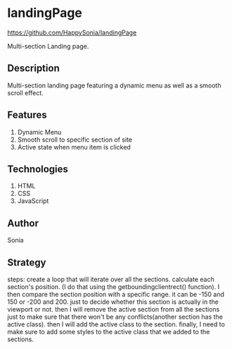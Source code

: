 # landingPage
https://github.com/HappySonia/landingPage

Multi-section Landing page.

## Description
Multi-section landing page featuring a dynamic menu as well as a smooth scroll effect.

## Features
1. Dynamic Menu
2. Smooth scroll to specific section of site
3. Active state when menu item is clicked


## Technologies
1. HTML
2. CSS
3. JavaScript


## Author
Sonia


## Strategy
steps:
create a loop that will iterate over all the sections.
calculate each section's position. (I do that using the getboundingclientrect() function).
I then compare the section position with a specific range. it can be -150 and 150 or -200 and 200. just to decide whether this section is actually in the viewport or not.
then I will remove the active section from all the sections just to make sure that there won't be any conflicts(another section has the active class).
then I will add the active class to the section.
finally, I need to make sure to add some styles to the active class that we added to the sections.
